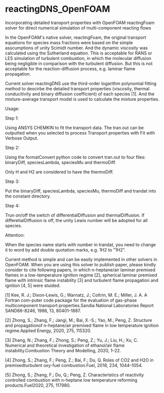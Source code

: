 # reactingDNS_OpenFOAM
Incorporating detailed transport properties with OpenFOAM reactingFoam solver for direct numerical simulation of multi-component reacting flows

In the OpenFOAM's native solver, reactingFoam, the original transport equations for species mass fractions were based on the simple asscumptions of unity Scimidt number. And the dynamic viscosity was calculated using the Sutherland equation. This is acceptable for RANS or LES simulation of turbulent combustion, in which the molecular diffusion being negligible in comparison with the turbulent diffusion. But this is not acceptable for the reaction-diffusion process, e.g. laminar flame propagation. 

Current solver reactingDNS use the third-order logarithm polynomial fitting method to descirbe the detailed transport properties (viscosity, thermal conducitivity and binary diffusion coefficient) of each species [1]. And the mixture-average transport model is used to calculate the mixture properties.

Usage:

Step 1:

Using ANSYS CHEMKIN to fit the transport data. The tran.out can be outputted when you selected to process Transport properties with Fit with Verbose Output. 

Step 2:

Using the formatConvert python code to convert tran.out to four files: binaryDiff, speciesLambda, speciesMu and thermoDiff.

Only H and H2 are considered to have the thermoDiff.

Step 3:

Put the binaryDiff, speciesLambda, speciesMu, thermoDiff and trandat into the constant directory.

Step 4:

Trun on/off the switch of differentialDiffusion and thermalDiffusion. If differetialDiffusion is off, the unity Lewis number will be adopted for all species.

Attention:

When the species name starts with number in trandat, you need to change it to word by add double quotation marks, e.g. 1H2 to "1H2".

Current method is simple and can be easily implemented in other solvers in OpenFOAM. When you are using this solver to publish paper, please kindly consider to cite following papers, in which n-heptane/air laminar premixed flames in a low-temperature ignition regime [2], spherical laminar premixed flame with intrinsic flame instability [3] and turbulent flame propagation and ignition [4, 5] were stuided.

[1] Kee, R. J.; Dixon-Lewis, G.; Warnatz, J.; Coltrin, M. E.; Miller, J. A. A Fortran com-puter code package for the evaluation of gas-phase multicomponent transport properties.Sandia National Laboratories Report SAND86-8246, 1986, 13, 80401–1887.

[2] Zhong, S.; Zhang, F.; Jangi, M.; Bai, X.-S.; Yao, M.; Peng, Z. Structure and propagationof n-heptane/air premixed flame in low temperature ignition regime.Applied  Energy, 2020, 275, 115320.

[3] Zhang, N.; Zhang, F.; Zhong, S.; Peng, Z.; Yu, J.; Liu, H.; Xu, C. Numerical and theoretical investigation of ethanol/air flame instability.Combustion Theory and Modelling, 2020, 1–22.

[4] Zhong, S.;  Zhang, F.;  Peng, Z.;  Bai, F.;  Du, Q. Roles of CO2 and H2O in premixedturbulent oxy-fuel combustion.Fuel, 2018, 234, 1044–1054.

[5] Zhong, S.; Zhang, F.; Du, Q.; Peng, Z. Characteristics of reactivity controlled combustion with n-heptane low temperature reforming products.Fuel2020, 275, 117980.
